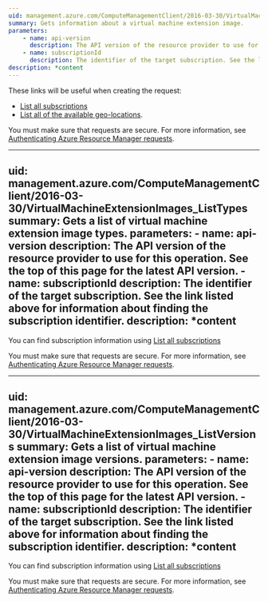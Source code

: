 ```yaml
---
uid: management.azure.com/ComputeManagementClient/2016-03-30/VirtualMachineExtensionImages_Get
summary: Gets information about a virtual machine extension image.
parameters:
    - name: api-version
      description: The API version of the resource provider to use for this operation. See the top of this page for the latest API version.
    - name: subscriptionId
      description: The identifier of the target subscription. See the link listed above for information about finding the subscription identifier.
description: *content
---
```


These links will be useful when creating the request:

- [List all subscriptions](../../api-ref/resources/subscriptions.json#Subscriptions_List)
- [List all of the available geo-locations](../../api-ref/resources/subscriptions.json#Subscriptions_ListLocations).

You must make sure that requests are secure. For more information, see [Authenticating Azure Resource Manager requests](https://review.docs.microsoft.com/en-us/azure/resource-group-authenticate-service-principal?toc=%2fazure%2fazure-resource-manager%2ftoc.json).

---
uid: management.azure.com/ComputeManagementClient/2016-03-30/VirtualMachineExtensionImages_ListTypes
summary: Gets a list of virtual machine extension image types.
parameters:
    - name: api-version
      description: The API version of the resource provider to use for this operation. See the top of this page for the latest API version.
    - name: subscriptionId
      description: The identifier of the target subscription. See the link listed above for information about finding the subscription identifier.
description: *content
---

You can find subscription information using [List all subscriptions](../../api-ref/resources/subscriptions.json#Subscriptions_List)

You must make sure that requests are secure. For more information, see [Authenticating Azure Resource Manager requests](https://review.docs.microsoft.com/en-us/azure/resource-group-authenticate-service-principal?toc=%2fazure%2fazure-resource-manager%2ftoc.json).

---
uid: management.azure.com/ComputeManagementClient/2016-03-30/VirtualMachineExtensionImages_ListVersions
summary: Gets a list of virtual machine extension image versions.
parameters:
    - name: api-version
      description: The API version of the resource provider to use for this operation. See the top of this page for the latest API version.
    - name: subscriptionId
      description: The identifier of the target subscription. See the link listed above for information about finding the subscription identifier.
description: *content
---

You can find subscription information using [List all subscriptions](../../api-ref/resources/subscriptions.json#Subscriptions_List)

You must make sure that requests are secure. For more information, see [Authenticating Azure Resource Manager requests](https://review.docs.microsoft.com/en-us/azure/resource-group-authenticate-service-principal?toc=%2fazure%2fazure-resource-manager%2ftoc.json).
